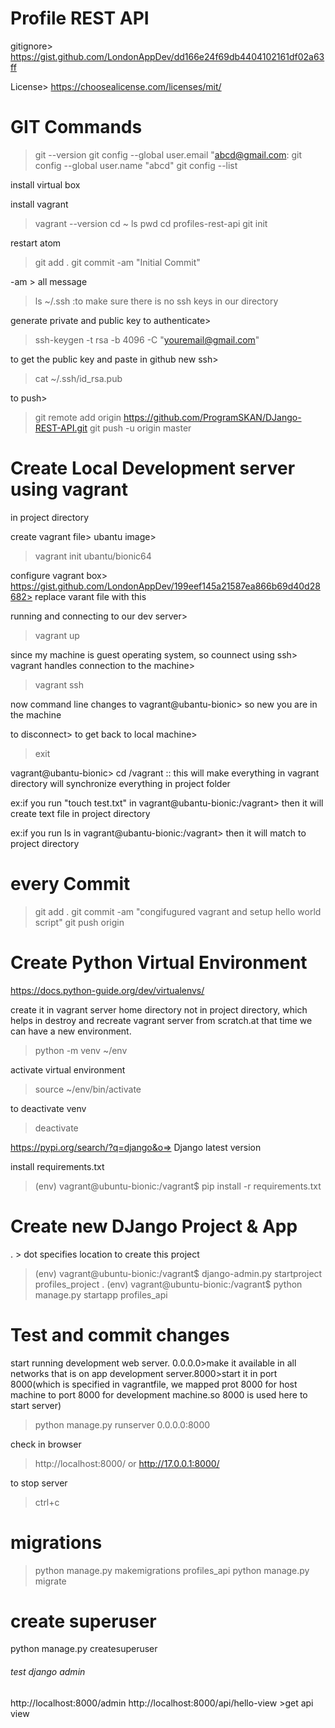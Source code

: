 # Profile REST API

gitignore> https://gist.github.com/LondonAppDev/dd166e24f69db4404102161df02a63ff

License> https://choosealicense.com/licenses/mit/

# GIT Commands

> git --version
> git config --global user.email "abcd@gmail.com:
> git config --global user.name "abcd"
> git config --list

install virtual box

install vagrant

> vagrant --version
> cd ~
> ls
> pwd
> cd profiles-rest-api
> git init

restart atom

> git add .
> git commit -am "Initial Commit"

-am > all message

> ls ~/.ssh :to make sure there is no ssh keys in our directory

generate private and public key to authenticate>

> ssh-keygen -t rsa -b 4096 -C "youremail@gmail.com"

to get the public key and paste in github new ssh>

> cat ~/.ssh/id_rsa.pub

to push>

> git remote add origin https://github.com/ProgramSKAN/DJango-REST-API.git
> git push -u origin master

# Create Local Development server using vagrant

in project directory

create vagrant file> ubantu image>

> vagrant init ubantu/bionic64

configure vagrant box>
https://gist.github.com/LondonAppDev/199eef145a21587ea866b69d40d28682>
replace varant file with this

running and connecting to our dev server>

> vagrant up

since my machine is guest operating system, so counnect using ssh>
vagrant handles connection to the machine>

> vagrant ssh

now command line changes to vagrant@ubantu-bionic> so new you are in the machine

to disconnect> to get back to local machine>

> exit

vagrant@ubantu-bionic> cd /vagrant :: this will make everything in vagrant directory will synchronize everything in project folder

ex:if you run "touch test.txt" in vagrant@ubantu-bionic:/vagrant> then it will create text file in project directory

ex:if you run ls in vagrant@ubantu-bionic:/vagrant> then it will match to project directory

# every Commit

> git add .
> git commit -am "congifugured vagrant and setup hello world script"
> git push origin

# Create Python Virtual Environment

https://docs.python-guide.org/dev/virtualenvs/

create it in vagrant server home directory not in project directory, which helps in destroy and recreate vagrant server from scratch.at that time we can have a new environment.

> python -m venv ~/env

activate virtual environment

> source ~/env/bin/activate

to deactivate venv

> deactivate

https://pypi.org/search/?q=django&o=> Django latest version

install requirements.txt

> (env) vagrant@ubuntu-bionic:/vagrant\$ pip install -r requirements.txt

# Create new DJango Project & App

. > dot specifies location to create this project

> (env) vagrant@ubuntu-bionic:/vagrant$ django-admin.py startproject profiles_project .
>(env) vagrant@ubuntu-bionic:/vagrant$ python manage.py startapp profiles_api

# Test and commit changes

start running development web server. 0.0.0.0>make it available in all networks that is on app development server.8000>start it in port 8000(which is specified in vagrantfile, we mapped prot 8000 for host machine to port 8000 for development machine.so 8000 is used here to start server)

> python manage.py runserver 0.0.0.0:8000

check in browser

> http://localhost:8000/ or http://17.0.0.1:8000/

to stop server

> ctrl+c

# migrations

> python manage.py makemigrations profiles_api
> python manage.py migrate

# create superuser

python manage.py createsuperuser

###### test django admin 

http://localhost:8000/admin
http://localhost:8000/api/hello-view  >get api view